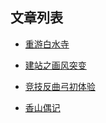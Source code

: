 ## 文章列表
- [重游白水寺](./blog/baishui-temple.md)

- [建站之画风突变](./blog/choose-perfect-domain-name.md)

- [竞技反曲弓初体验](./blog/competitive-recurve-bow.md)

- [香山偶记](./blog/poem_warm_red_leaves.md)
